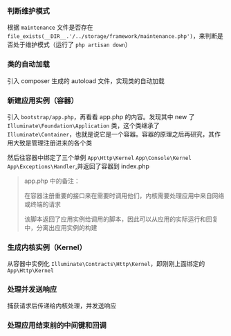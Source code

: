 ### 判断维护模式
根据 ``maintenance`` 文件是否存在 ``file_exists(__DIR__.'/../storage/framework/maintenance.php')``，来判断是否处于维护模式（运行了 ``php artisan down``）

### 类的自动加载
引入 composer 生成的 autoload 文件，实现类的自动加载

### 新建应用实例（容器）
引入 ``bootstrap/app.php``，再看看 app.php 的内容。发现其中 new 了 ``Illuminate\Foundation\Application`` 类，这个类继承了 ``Illuminate\Container``，也就是说它是一个容器。容器的原理之后再研究，其作用大致是管理注册进来的各个类

然后往容器中绑定了三个单例 ``App\Http\Kernel`` ``App\Console\Kernel`` ``App\Exceptions\Handler``,并返回了容器到 index.php
> app.php 中的备注： 
>
> 在容器注册重要的接口来在需要时调用他们，内核需要处理应用中来自网络或终端的请求
> 
> 该脚本返回了应用实例给调用的脚本，因此可以从应用的实际运行和回复中，分离出应用实例的构建

### 生成内核实例（Kernel）
从容器中实例化 ``Illuminate\Contracts\Http\Kernel``，即刚刚上面绑定的 ``App\Http\Kernel``

### 处理并发送响应
捕获请求后传递给内核处理，并发送响应

### 处理应用结束前的中间键和回调
